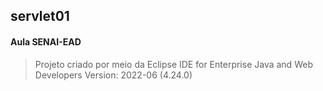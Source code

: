 ## servlet01

#### Aula SENAI-EAD

>Projeto criado por meio da Eclipse IDE for Enterprise Java and Web Developers Version: 2022-06 (4.24.0)
